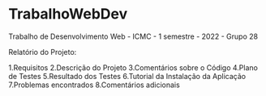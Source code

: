 # TrabalhoWebDev
Trabalho de Desenvolvimento Web - ICMC - 1 semestre - 2022 - Grupo 28


Relatório do Projeto:


1.Requisitos
2.Descrição do Projeto
3.Comentários sobre o Código
4.Plano de Testes
5.Resultado dos Testes
6.Tutorial da Instalação da Aplicação
7.Problemas encontrados
8.Comentários adicionais

